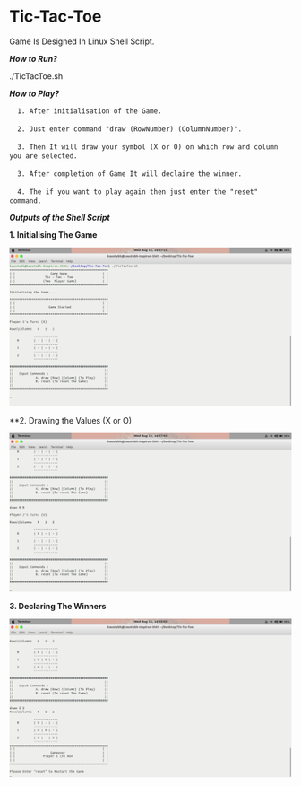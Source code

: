 # Tic-Tac-Toe

Game Is Designed In Linux Shell Script.

***How to Run?***

./TicTacToe.sh

***How to Play?***

      1. After initialisation of the Game.

      2. Just enter command "draw (RowNumber) (ColumnNumber)". 
      
      3. Then It will draw your symbol (X or O) on which row and column you are selected. 

      3. After completion of Game It will declaire the winner.

      4. The if you want to play again then just enter the "reset" command.

***Outputs of the Shell Script***

**1. Initialising The Game**

![Image1](https://github.com/Kaustubh-Wadagavi/Tic-Tac-Toe/blob/master/output/Initiasization.png)

**2. Drawing the Values (X or O)

![Image](https://github.com/Kaustubh-Wadagavi/Tic-Tac-Toe/blob/master/output/DrawingValues.png)

**3. Declaring The Winners**

![image](https://github.com/Kaustubh-Wadagavi/Tic-Tac-Toe/blob/master/output/DeclairingWinner.png)

